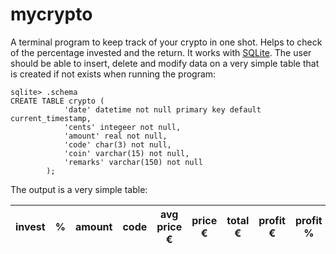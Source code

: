 # mycrypto

A terminal program to keep track of your crypto in one shot. Helps to check of the percentage invested and the return.
It works with [SQLite](https://sqlite.org).
The user should be able to insert, delete and modify data on a very simple table that is created if not exists when running the program:

```
sqlite> .schema
CREATE TABLE crypto (
            'date' datetime not null primary key default current_timestamp,
            'cents' integeer not null,
            'amount' real not null,
            'code' char(3) not null,
            'coin' varchar(15) not null,
            'remarks' varchar(150) not null
        );
```
The output is a very simple table:

invest |  % | amount | code | avg price € | price € | total € | profit € | profit % | price ₿ | total ₿
------ | -- | ------ | ---- | ----------- | ------- | ------- | -------- | -------- | ------- | -------   


